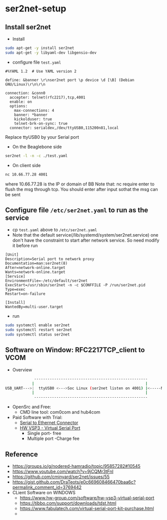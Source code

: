 # ser2net-setup

## Install ser2net
* Install
```sh
sudo apt-get -y install ser2net
sudo apt-get -y libyaml-dev libgensio-dev
```
* configure file `test.yaml`
```
#%YAML 1.2  # Use YAML version 2

define: &banner \r\nser2net port \p device \d [\B] (Debian GNU/Linux)\r\n\r\n

connection: &conn0
  accepter: telnet(rfc2217),tcp,4001
  enable: on
  options:
    max-connections: 4
    banner: *banner
    kickolduser: true
    telnet-brk-on-sync: true
  connector: serialdev,/dev/ttyUSB0,115200n81,local
```
Replace ttyUSB0 by your Serial port

* On the Beaglebone side
```sh
ser2net -l -n -c ./test.yaml
```

* On client side
```sh
nc 10.66.77.28 4001
```

where 10.66.77.28 is the IP or domain of BB
Note that: nc require enter to flush the msg through tcp. You should enter after input sothat the msg can be sent



## Configure file `/etc/ser2net.yaml` to run as the service
* cp `test.yaml` above to `/etc/ser2net.yaml`
* Note that the default service(/lib/systemd/system/ser2net.service) one don't have the constraint to start after network service. So need modify it before run
```
[Unit]
Description=Serial port to network proxy
Documentation=man:ser2net(8)
After=network-online.target
Wants=network-online.target
[Service]
EnvironmentFile=-/etc/default/ser2net
ExecStart=/usr/sbin/ser2net -n -c $CONFFILE -P /run/ser2net.pid
Type=exec
Restart=on-failure

[Install]
WantedBy=multi-user.target
```

* run
```sh
sudo systemctl enable ser2net
sudo systemctl restart ser2net
sudo systemctl status ser2net
```

## Software on Window: RFC2217TCP_client to VCOM


* Overview

```sh
             ---------------------------------------------------                       ----------------------------------
            |                                                  |                      |          Remote PC               |
USB_UART--->|  ttyUSB0 <--->Soc Linux (ser2net listen on 4001) |<-----Network<--------| rfc2217(tcp_client) to VCOM      |
            |                                                  |                      |                                  |
             ---------------------------------------------------                       ----------------------------------
```

* OpenSrc and Free:
  * CMD line tool: com0com and hub4com 
* Paid Software with Trial:
  * [Serial to Ethernet Connector](https://www.serial-over-ethernet.com/downloads/)
  * [HW VSP3 - Virtual Serial Port](https://www.hw-group.com/software/hw-vsp3-virtual-serial-port)
    * Single port- free
    * Multiple port -Charge fee
  



## Reference
* https://groups.io/g/nodered-hamradio/topic/95857282#10545
* https://www.youtube.com/watch?v=9jCQMr3tFnI
* https://github.com/cminyard/ser2net/issues/55
* https://gist.github.com/DraTeots/e0c669608466470baa6c?permalink_comment_id=3769442
* CLient Software on WINDOWS
  * https://www.hw-group.com/software/hw-vsp3-virtual-serial-port
  * https://tibbo.com/support/downloads/tdst.html
  * https://www.fabulatech.com/virtual-serial-port-kit-purchase.html
  * 
